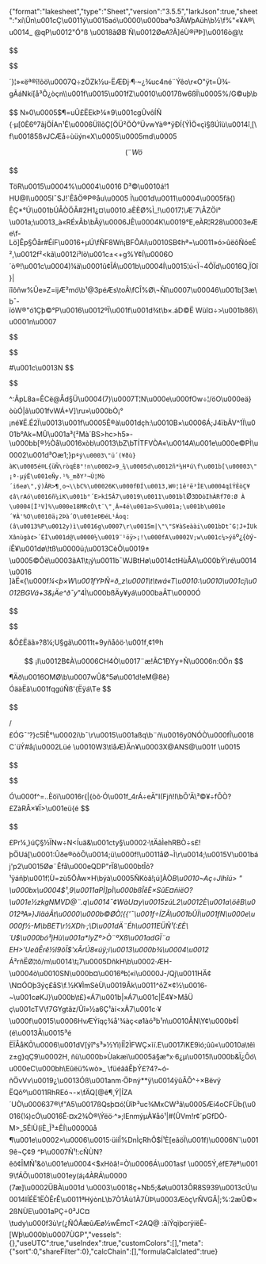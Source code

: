 {"format":"lakesheet","type":"Sheet","version":"3.5.5","larkJson":true,"sheet":"xí\\Ûn\u001cÇ\u0011ý\u0015aó\u0000\u000baªo3ÃWþAüh\b½\f%\"«¥A®\u0014_ @qP\u0012\"Ó\"ß \u0018ãØB`Ñ\u0012ØeA?Ã]éÙ®íªÞ]\u0016ò@\t

$$

$$

´}¦»«ëª®î!õö\u0007­Q÷zÖZk½u-ËÆÐj·¶·~¿¾uc4n­é¨Ýêo\r«O\"ÿt=Û¾­gÃáNkí[å³Õ¿òçn\\\u001f\u0015\u001fZ\u0010\u0017ßw6ßÏ\u0005%/G©uþ\b

$$
N»0\u0005$¶=uÛ£ËEkÞ¼±9\u001cgÛvôÍÑ {·µ[0È6º7ãjÖÍAn¹É\u0006ÜîlõÇ[ÖÜ²ÖÒ°ÜvwYà®*ÿÐÍ{ÝÌÖ«çì§ßÚîù\u0014î¸[\f\u00185ßvJCÆå÷ùüýn«X\u0005\u0005md\u0005
$$
(¨Wö
$$

$$

TöR\u0015\u0004%\u0004\u0016
D³©\u0010á!1HU@I\u0005I¯SJ!`ÊåÖ®P®åu\u0005 Ì\u001d\u0011\u0004\u0005fä{)
ÊÇ*°Ú\u001bÚÅÒÖ­Â#2H1¿¤\u0010.aÈÈØ%Ì_!\u0017¦\\Æ´7\\ÂZÖi°\u001a;\u0013_à«RÉxÂb\bÃý\u0006JÊ\u0004K\u0019°E,eÀR¦R28\u0003eÆe\f-Lö]Êp§Ôår#ÉíF\u0016+µÚ\fÑF8Wñ¡BFÕAí\u0010SB¢hª=\u0011»ó>ûëôÑóeÉ²,\u0012f²<kã\u0012í³Iò\u001c±<+g%Y¢Í\u0006O´ò®!\u001c\u0004)¼ä\u0001û¢ÎÁ\u001b\u0004Í\u0015¦ú<Ï¬4ÕÏd\u0016Q¸ÏOî}|ïîôñw%Ûe»Z=ijÆ²mó\b¹@3péÆs\toÂ\fCÎ%Ø\\¬Ñî\u0007\u00046\u001b[3æ\b¯­ïóW®\"ó1Çþ©°P\u0016\u0012ºÏ\u001f\u001d¾t\b×.áD©Ë Wùî¤÷>\u001bß6)\u0001n\u0007

$$

$$

#\u001c\u0013N
$$

$$

^:ÂpL8a=ÊCë@Åd§Ü\u0004(7)\u0007T¦N\u000e\u000fOw÷¦/öO\u000eä}òùÓ|ã\u001fvWÁ+V]\ru»\u000bÒ¡°¡né¥Ë.É2Ï\u0013\u001f\u0005Ê®à\u001dçh:\u0010B×\u0006Á;J4ïbÃV^1Ï\u001b°Ak=MÛ\u001a³{²Mà´BS>hc>h5»-\u000bb[®½Òå\u0016xòb\u0013\bZ\bTÍTFVÒA«\u0014A\u001e\u000e©PÌ\u0002\u001d³Oæ1;}p`ªý\u0003\"ü´(¥ðù}àK\u0005é®L{üÑ\ròqÉ8°!n\u0002»9_¾\u0005d\u0012ñ*¼Hªú\f\u001b[\u00003\"¡ª·µýË\u001eÑy.¹%_mðY³¬Ù¦Mò´i6eø\",ý)ÂR>¶¸o¬\\bC%\u00026K\u000fÐÍ\u0013,W®¦1ê²ë³ÌE\u0004qîÝÈòÇ¥
¢â\rAó\u0016ñ¼iK\u001b°´E>kî5Â7\u0019\u0011\u001bl`Ø`3DDòIhÀRf70:Ø À
\u0004[Ì³V]%\u000e18MRcÒ\t¨\"¸Â»4é\u001a>S\u001a;\u001b\u001e´¥À'%O\u0010ä¡2Þà´O\u001eÞÐéL¹Áoq:(â\u0013%P\u0012y)ì\u0016g\u0007\r\u0015m|\"\"S¥àSeàài\u001bDt¯G¦J+ÍUkXânùgà¢>´ÉÍ\u001d@\u0000½\u0019¨¹öÿ>¡!\u000fA\u0002V;w\u001c¼>ýô`º¿{òý-íÊ¥\u001dø\\!tß\u0000ü¡\u0013CèÔ\u0019±\u0005©Ôë\u0003ãA1\t¡ý\u0011b¯WJBtHø\u0014ctHùÅA\u000bÝ\ré\u0014\u0016 ]àË«{\u000f_¼<þ×W\u001fYÞÑ=ð_z\u0001\t\twá«T\u0010:\u0010\u001cj\u0012BGVá+3&¡Äe^ð¯y_\"4Ì\u000bßÄy¥yá\u000b­aÂT\u0000Ó

$$

$$

&Ô£Ëäã»?8¼;U§gã\u0011t+9yñåôö·\u001f¸¢1®h

$$
¡I\u0012B¢À\u0006CH4Ò\u0017¨æ!ÃC1ÐY­y+Ñ\u0006n:0Ön
$$
¶Äð\u0016OMØ\b\u0007wÛ&°5ø\u001d!eM@8è}ÓäàËã\u001fqgúÑß'{Ëÿá\\Te
$$

$$

/£ÓG¯'?}c5îÊ°\u0002i\b¯\r\u0015\u001aßq\b¨ñ\u0016y0NÓÒ\u000fÎ\u0018C´üÝ#å¡\u0002Lüé \u0010W3\tïåÆ)Än¥\u0003X@ANS@\u001f
\u0015

$$

$$

Ó\u000f^=..Èöï\u0016r{|{òõ·Ó\u001f_4rÁ÷eÄ\"I(Fjñ!I\bÕ'Ä\\³©¥÷fÕÒ?£ZàRÂ×¥Ï>\u001eü{é
$$

$$

£Pr¼¸}úÇ§½ÏNw÷N<Íuä&\u001cty§\u0002·\tÄãÌehRBÒ÷s£!þÖUá[\u0001:Ûðe®òõÕ\u0014;ü\u000f!\u0011åØ¬Ì\r\u0014;\u0015V\u001báj'p2\u0015Øø¨Êfå\u000eQDP\"rÏ8\u000btÎõ?¹ÿáñþ\u001f¦Ù=zù5ÖÀw×H\býà\u0005ÑKòâ!¡ú]ÀÒ*B\u0010~Aç÷JIhîú> \"
\u000bx\u0004$¹¸9\u0011aPÌ]pÌ\u000bßÎêÈ×SûE¤ñiëO?\u001e½zkgNMVD@¨.q\u0014¯¢WàU¤y\u0015zúL2\u0012È\u001a\\öêB\u0012ªA»}JIäáÂt\u0000\u000b©ØÒ¦{{'¯\u001f÷ÍZÂ\u001bÛÏ\u001fN\u000e\u000f½-M\bBET\r½XDh·;\\D\u001dÄ¨Éh\u0011EÜÑ¹(:£È\\
´U$\u000bó³jHù\u001a*IyZº>Ò¨ºXß\u001adGÏ¨a
EH>'UeãÊrê½I9õÏ$'xÃrÚ8«úÿ;i\u0013\u000b¾\u0004\u0012* Á²rñËØ¦tô/m\u0014\t¡7\u0005DñkH\b\u0002·ÆH-\u0004ò\u0010SN\u000b¤\u0016ªb¦«i\u0000J-/Qj\u0011HÄ¢\\N¤ÓOþ3ýç£åS\f.½K¥ÌmSèÙ\u0019Âk\u0011^ôZ×¢½\u0016­~\u001cøKJ}\u000b\t£}«Á7\u001b|»Á7\u001c|Ë4¥>MåÜ
ç\u001cTV\f7GYgtãz/Ûî»½a6Ç¹àí<xÃ7\u001c·¥\u000f\u0015\u0006HvÆÝíqç¾å'¾àç<ø1àó³b¹n\u0010ÅN\\Y¢\u000b¢Î(é\u0013Å\u0015³éËÏÅåKÕ\u0006\u001dV[ýî°s³»½Yì)ÍÎ2ÌFWÇ×ìï.E\u0017ìKE9ìó;ûû«\u0010a\têìz±g}qÇ9\u0002H¸ ñü\u000b»Ùakæì\u0005á§æ°x·6¿µ\u0015l\u000b&Ï¿Ôó\u000eC\u000bh\\Eûëü%wò»_ \füéãâÊþÝ£?4?~ó­ñÖvVv\u0019¿\u0013Óß\u001anm·ÖÞný**ÿ\u0014ÿûÃÕ^÷×BëvÿËQôº\u0011RhREó¬-×\fÄQ[@ê¶¸Ý|ÍZA´UÒ\u000637®\f\"A5\u0017ßQsþ¤ó¦ÙîÞ³uc¾MxCW³â\u0005Æí4oCFÜb(\u0016(¼)cÓ\u0016Ê·¤x2­¾Ò®\\Ýëö·^»;lEnmýµÀ¥åó¹|#(ÛVm!r¢´pGfDÒ­M>_5ÊlÜ(iÈ_Î³±ÊÍ\u0000ûå ¶\u001e\u0002×\u0006\u0015·üiíÎ%DnÌçRhÔ$Í¹È[eâöÏ\u001f)\u0006N`\u0019ê¬Ç¢9
^Þ\u0007Ñ¹!:cÑÙN?êô¢ÎMÑ¹&ò\u001e\u0004<$xHòâ!=Ò\u0006Á\u001asf \u0005Ý,éfE7ëª\u0019\fÁÕ\u0018\u001ey(á¡4ÀRÁ\u0000 (7æ]\u0002ÜBÀ\u001d \u0003\u0018ç+Nb5;&ø\u0013ÔR8S939\u0013cÚ\u0014IÍÉË1ËÒÊrÊ\u0011ªHýònL\b7Ò1Àù1À7ÙÞ\u0003Æòç\rÑVGÂ|;%:2æÛ©×2ßNÙE\u001aPÇ÷0³JC¤\tudy\u000f3ù\r(¿ÑÓÃæûÆø½wÊmcT<2AQ@ :ãìÝqìþcrÿiëÊ­[Wþ\u000b\u0007ÙGP","vessels":{},"useUTC":true,"useIndex":true,"customColors":[],"meta":{"sort":0,"shareFilter":0},"calcChain":[],"formulaCalclated":true}
